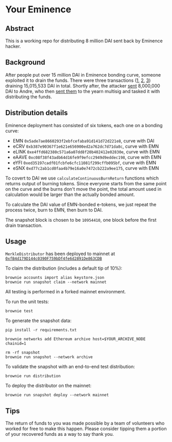 # Your Eminence

## Abstract

This is a working repo for distributing 8 million DAI sent back by Eminence hacker.

## Background

After people put over 15 million DAI in Eminence bonding curve, someone exploited it to drain the funds.
There were three transactions ([1](https://etherscan.io/tx/0x3503253131644dd9f52802d071de74e456570374d586ddd640159cf6fb9b8ad8), [2](https://etherscan.io/tx/0x045b60411af18114f1986957a41296ba2a97ccff75a9b38af818800ea9da0b2a), [3](https://etherscan.io/tx/0x4f0f495dbcb58b452f268b9149a418524e43b13b55e780673c10b3b755340317)) draining 15,015,533 DAI in total.
Shortly after, the attacker [sent](https://etherscan.io/tx/0x7bc97357364222207f1f011b22ad98ba78fcd3c25d3398346caa3928cdf4a4dd) 8,000,000 DAI to Andre, who then [sent them](https://etherscan.io/tx/0x8a1fc0a078b7c1fc2338d0922d54da9e033ec4e814100a4a67e94fde3793d1a8) to the yearn multisig and tasked it with distributing the funds.


## Distribution details

Eminence deployment has consisted of six tokens, each one on a bonding curve:
- EMN `0x5ade7ae8660293f2ebfcefaba91d141d72d221e8`, curve with DAI
- eCRV `0xb387e90367f1e621e656900ed2a762dc7d71da8c`, curve with EMN
- eLINK `0xe4ffd682380c571a6a07dd8f20b402412e02830e`, curve with EMN
- eAAVE `0xc08f38f43adb64d16fe9f9efcc2949d9eddec198`, curve with EMN
- eYFI `0xed35197cadf01fcbfe6cfc11081f299cffb095bf`, curve with EMN
- eSNX `0xd77c2ab1cd0faa4b79e16a0e7472cb222a9ee175`, curve with EMN

To covert to DAI we use `calculateContinuousBurnReturn` functions which returns output of burning tokens.
Since everyone starts from the same point on the curve and the burns don't move the point, the total amount used in calculation would be larger than the actually bonded amount.

To calculate the DAI value of EMN-bonded e-tokens, we just repeat the process twice, burn to EMN, then burn to DAI.

The snapshot block is chosen to be `10954410`, one block before the first drain transaction.

## Usage

`MerkleDistributor` has been deployed to mainnet at [`0xfB4d179D144c0390F759bDf4fe6d2891De863CDB`](https://etherscan.io/address/0xfB4d179D144c0390F759bDf4fe6d2891De863CDB)

To claim the distribution (includes a default tip of 10%):
```
brownie accounts import alias keystore.json
brownie run snapshot claim --network mainnet
```

All testing is performed in a forked mainnet environment.

To run the unit tests:

```
brownie test
```

To generate the snapshot data:

```
pip install -r requirements.txt

brownie networks add Ethereum archive host=$YOUR_ARCHIVE_NODE chainid=1

rm -rf snapshot
brownie run snapshot --network archive
```

To validate the snapshot with an end-to-end test distribution:

```
brownie run distribution
```

To deploy the distributor on the mainnet:

```
brownie run snapshot deploy --network mainnet
```

## Tips

The return of funds to you was made possible by a team of volunteers who worked for free to make this happen.
Please consider tipping them a portion of your recovered funds as a way to say thank you.
